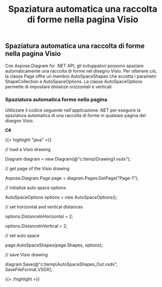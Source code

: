 ﻿---
title: Spaziatura automatica una raccolta di forme nella pagina Visio
type: docs
weight: 30
url: /it/net/auto-space-a-collection-of-shapes-in-the-visio-page/
description: Questa sezione spiega come eseguire la spaziatura automatica di una raccolta di forme in una pagina visio con Aspose.Diagram.
---
## **Spaziatura automatica una raccolta di forme nella pagina Visio**
Con Aspose.Diagram for .NET API, gli sviluppatori possono spaziare automaticamente una raccolta di forme nel disegno Visio. Per ottenere ciò, la classe Page offre un membro AutoSpaceShapes che accetta i parametri ShapeCollection e AutoSpaceOptions. La classe AutoSpaceOptions permette di impostare distanze orizzontali e verticali.
### **Spaziatura automatica forme nella pagina**
Utilizzare il codice seguente nell'applicazione .NET per eseguire la spaziatura automatica di una raccolta di forme in qualsiasi pagina del disegno Visio.

**C#**

{{< highlight "java" >}}

 // load a Visio drawing

Diagram diagram = new Diagram(@"c:\temp\Drawing1.vsdx");

// get page of the Visio drawing

Aspose.Diagram.Page page = diagram.Pages.GetPage("Page-1");

// initialize auto space options

AutoSpaceOptions options = new AutoSpaceOptions();

// set horizontal and vertical distances

options.DistanceInHorizontal = 2;

options.DistanceInVertical = 2;

// set auto space 

page.AutoSpaceShapes(page.Shapes, options);

// save Visio drawing

diagram.Save(@"c:\temp\AutoSpaceShapes_Out.vsdx", SaveFileFormat.VSDX);

{{< /highlight >}}
